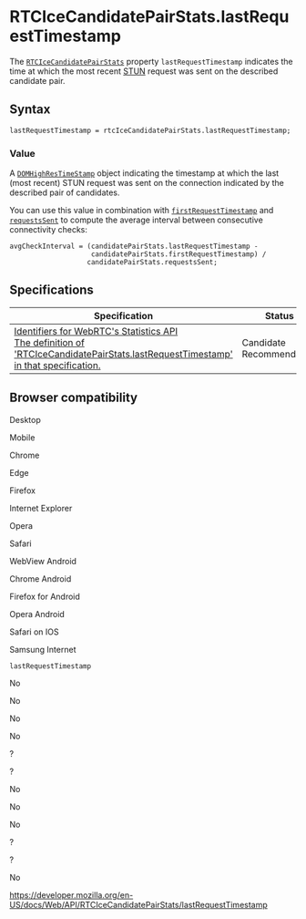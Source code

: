 RTCIceCandidatePairStats.lastRequestTimestamp
=============================================

The [`RTCIceCandidatePairStats`](../rtcicecandidatepairstats) property `lastRequestTimestamp` indicates the time at which the most recent [STUN](https://developer.mozilla.org/en-US/docs/Glossary/STUN) request was sent on the described candidate pair.

Syntax
------

    lastRequestTimestamp = rtcIceCandidatePairStats.lastRequestTimestamp;

### Value

A [`DOMHighResTimeStamp`](../domhighrestimestamp) object indicating the timestamp at which the last (most recent) STUN request was sent on the connection indicated by the described pair of candidates.

You can use this value in combination with [`firstRequestTimestamp`](firstrequesttimestamp) and [`requestsSent`](requestssent) to compute the average interval between consecutive connectivity checks:

    avgCheckInterval = (candidatePairStats.lastRequestTimestamp -
                        candidatePairStats.firstRequestTimestamp) /
                       candidatePairStats.requestsSent;

Specifications
--------------

<table><thead><tr class="header"><th>Specification</th><th>Status</th><th>Comment</th></tr></thead><tbody><tr class="odd"><td><a href="https://w3c.github.io/webrtc-stats/#dom-rtcicecandidatepairstats-lastrequesttimestamp">Identifiers for WebRTC's Statistics API<br />
<span class="small">The definition of 'RTCIceCandidatePairStats.lastRequestTimestamp' in that specification.</span></a></td><td><span class="spec-cr">Candidate Recommendation</span></td><td>Initial specification.</td></tr></tbody></table>

Browser compatibility
---------------------

Desktop

Mobile

Chrome

Edge

Firefox

Internet Explorer

Opera

Safari

WebView Android

Chrome Android

Firefox for Android

Opera Android

Safari on IOS

Samsung Internet

`lastRequestTimestamp`

No

No

No

No

?

?

No

No

No

?

?

No

<a href="https://developer.mozilla.org/en-US/docs/Web/API/RTCIceCandidatePairStats/lastRequestTimestamp" class="_attribution-link">https://developer.mozilla.org/en-US/docs/Web/API/RTCIceCandidatePairStats/lastRequestTimestamp</a>
